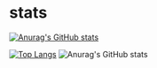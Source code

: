 # stats
[![Anurag's GitHub stats](https://github-readme-stats.vercel.app/api?username=staviasz)](https://github.com/anuraghazra/github-readme-stats)

[![Top Langs](https://github-readme-stats.vercel.app/api/top-langs/?username=staviasz)](https://github.com/anuraghazra/github-readme-stats)
![Anurag's GitHub stats](https://github-readme-stats.vercel.app/api?username=staviasz&show_icons=true&theme=highcontrast)

